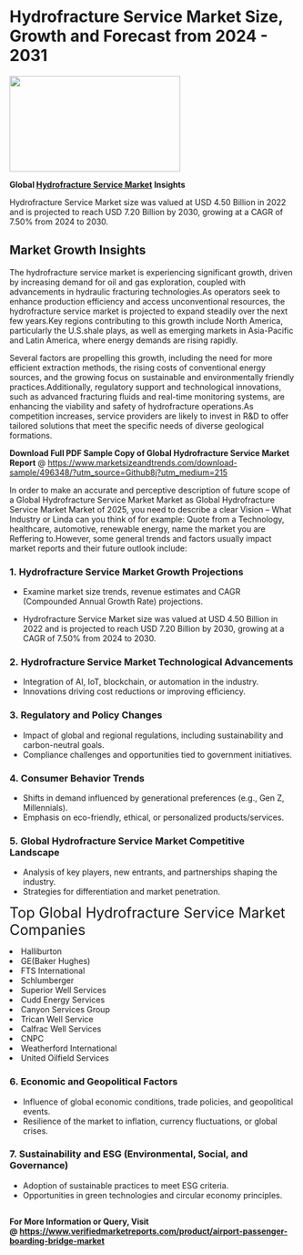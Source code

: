 <H1>Hydrofracture Service Market Size, Growth and Forecast from 2024 - 2031</H1><img class="aligncenter size-medium wp-image-584254" src="https://thirdeyenews.in/wp-content/uploads/2024/09/Global-Market-Research-300x168.jpeg" alt="" width="300" height="168" /><p><strong>Global&nbsp;<a href="https://www.marketsizeandtrends.com/download-sample/496348/?utm_source=Github8j?utm_medium=215">Hydrofracture Service Market</a> Insights</strong></p><p>Hydrofracture Service Market size was valued at USD 4.50 Billion in 2022 and is projected to reach USD 7.20 Billion by 2030, growing at a CAGR of 7.50% from 2024 to 2030.</p><p><h2>Market Growth Insights</h2> <p>The hydrofracture service market is experiencing significant growth, driven by increasing demand for oil and gas exploration, coupled with advancements in hydraulic fracturing technologies.As operators seek to enhance production efficiency and access unconventional resources, the hydrofracture service market is projected to expand steadily over the next few years.Key regions contributing to this growth include North America, particularly the U.S.shale plays, as well as emerging markets in Asia-Pacific and Latin America, where energy demands are rising rapidly.</p> <p>Several factors are propelling this growth, including the need for more efficient extraction methods, the rising costs of conventional energy sources, and the growing focus on sustainable and environmentally friendly practices.Additionally, regulatory support and technological innovations, such as advanced fracturing fluids and real-time monitoring systems, are enhancing the viability and safety of hydrofracture operations.As competition increases, service providers are likely to invest in R&D to offer tailored solutions that meet the specific needs of diverse geological formations.</p> <p><span class=""><strong>Download Full PDF Sample Copy of Global Hydrofracture Service Market Report</strong> @ <a href="https://www.marketsizeandtrends.com/download-sample/496348/?utm_source=Github8j?utm_medium=215" target="_blank">https://www.marketsizeandtrends.com/download-sample/496348/?utm_source=Github8j?utm_medium=215</a></span></p><p>In order to make an accurate and perceptive description of future scope of a Global&nbsp;Hydrofracture Service Market Market as Global&nbsp;Hydrofracture Service Market Market of 2025, you need to describe a clear Vision &ndash; What Industry or Linda can you think of for example: Quote from a Technology, healthcare, automotive, renewable energy, name the market you are Reffering to.However, some general trends and factors usually impact market reports and their future outlook include:</p><h3>1.&nbsp;<strong>Hydrofracture Service Market Growth Projections</strong></h3><ul><li>Examine market size trends, revenue estimates and CAGR (Compounded Annual Growth Rate) projections.</li><li><p>Hydrofracture Service Market size was valued at USD 4.50 Billion in 2022 and is projected to reach USD 7.20 Billion by 2030, growing at a CAGR of 7.50% from 2024 to 2030.</p></li></ul><h3>2.&nbsp;<strong>Hydrofracture Service Market Technological Advancements</strong></h3><ul><li>Integration of AI, IoT, blockchain, or automation in the industry.</li><li>Innovations driving cost reductions or improving efficiency.</li></ul><h3>3.&nbsp;<strong>Regulatory and Policy Changes</strong></h3><ul><li>Impact of global and regional regulations, including sustainability and carbon-neutral goals.</li><li>Compliance challenges and opportunities tied to government initiatives.</li></ul><h3>4.&nbsp;<strong>Consumer Behavior Trends</strong></h3><ul><li>Shifts in demand influenced by generational preferences (e.g., Gen Z, Millennials).</li><li>Emphasis on eco-friendly, ethical, or personalized products/services.</li></ul><h3>5.&nbsp;<strong>Global Hydrofracture Service Market Competitive Landscape</strong></h3><ul><li>Analysis of key players, new entrants, and partnerships shaping the industry.</li><li>Strategies for differentiation and market penetration.</li></ul><p data-pm-slice="1 1 []"><span style="color: inherit; font-family: inherit; font-size: 25px;">Top Global Hydrofracture Service Market Companies</span></p><div class="" data-test-id=""><p><li>Halliburton</li><li> GE(Baker Hughes)</li><li> FTS International</li><li> Schlumberger</li><li> Superior Well Services</li><li> Cudd Energy Services</li><li> Canyon Services Group</li><li> Trican Well Service</li><li> Calfrac Well Services</li><li> CNPC</li><li> Weatherford International</li><li> United Oilfield Services</li></p></div><h3>6.&nbsp;<strong>Economic and Geopolitical Factors</strong></h3><ul><li>Influence of global economic conditions, trade policies, and geopolitical events.</li><li>Resilience of the market to inflation, currency fluctuations, or global crises.</li></ul><h3>7.&nbsp;<strong>Sustainability and ESG (Environmental, Social, and Governance)</strong></h3><ul><li>Adoption of sustainable practices to meet ESG criteria.</li><li>Opportunities in green technologies and circular economy principles.</li></ul><h2><strong style="font-size: 14px;">For More Information or Query, Visit @&nbsp;</strong><a style="background-color: #ffffff; font-size: 14px;" href="https://www.marketsizeandtrends.com/report/hydrofracture-service-market/" target="_blank">https://www.verifiedmarketreports.com/product/airport-passenger-boarding-bridge-market</a></h2>